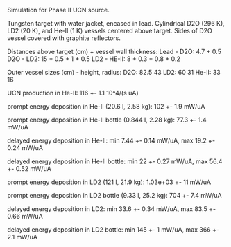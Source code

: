 Simulation for Phase II UCN source.

Tungsten target with water jacket, encased in lead.
Cylindrical D2O (296 K), LD2 (20 K), and He-II (1 K) vessels centered above target.
Sides of D2O vessel covered with graphite reflectors.

Distances above target (cm) + vessel wall thickness:
Lead - D2O: 4.7 + 0.5
D2O - LD2: 15 + 0.5 + 1 + 0.5
LD2 - HE-II: 8 + 0.3 + 0.8 + 0.2

Outer vessel sizes (cm) - height, radius:
D2O: 82.5 43
LD2: 60 31
He-II: 33 16

UCN production in He-II:
116 +- 1.1 10^4/(s uA)

prompt energy deposition in He-II (20.6 l, 2.58 kg):
102 +- 1.9 mW/uA

prompt energy deposition in He-II bottle (0.844 l, 2.28 kg):
77.3 +- 1.4 mW/uA

delayed energy deposition in He-II:
min 7.44 +- 0.14 mW/uA, max 19.2 +- 0.24 mW/uA

delayed energy deposition in He-II bottle:
min 22 +- 0.27 mW/uA, max 56.4 +- 0.52 mW/uA

prompt energy deposition in LD2 (121 l, 21.9 kg):
1.03e+03 +- 11 mW/uA

prompt energy deposition in LD2 bottle (9.33 l, 25.2 kg):
704 +- 7.4 mW/uA

delayed energy deposition in LD2:
min 33.6 +- 0.34 mW/uA, max 83.5 +- 0.66 mW/uA

delayed energy deposition in LD2 bottle:
min 145 +- 1 mW/uA, max 366 +- 2.1 mW/uA

